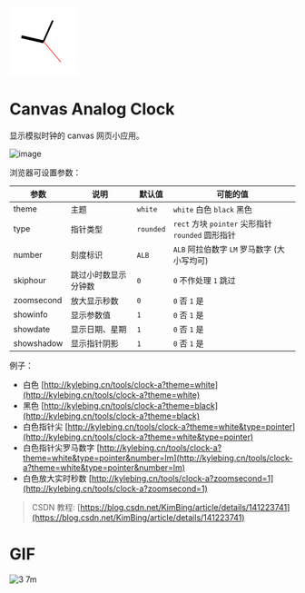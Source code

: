 
<img src="./favicon.png" width="120" alt="LOGO">

# Canvas Analog Clock


显示模拟时钟的 canvas 网页小应用。

![image](https://github.com/user-attachments/assets/30517f2d-9410-4a49-b47d-3ca5090107ed)


浏览器可设置参数：

| 参数         | 说明         | 默认值       | 可能的值                                    |
|------------|------------|-----------|-----------------------------------------|
| theme      | 主题         | `white`   | `white` 白色 `black` 黑色                   |
| type       | 指针类型       | `rounded` | `rect` 方块 `pointer` 尖形指针 `rounded` 圆形指针 |
| number     | 刻度标识       | `ALB`     | `ALB` 阿拉伯数字 `LM` 罗马数字  (大小写均可)          |
| skiphour   | 跳过小时数显示分钟数 | `0`       | `0` 不作处理 `1` 跳过                         |
| zoomsecond | 放大显示秒数     | `0`       | `0` 否 `1` 是                             |
| showinfo   | 显示参数值      | `1`       | `0` 否 `1` 是                             |
| showdate   | 显示日期、星期    | `1`       | `0` 否 `1` 是                             |
| showshadow | 显示指针阴影     | `1`       | `0` 否 `1` 是                             |

例子：
- 白色 [http://kylebing.cn/tools/clock-a?theme=white](http://kylebing.cn/tools/clock-a?theme=white)
- 黑色 [http://kylebing.cn/tools/clock-a?theme=black](http://kylebing.cn/tools/clock-a?theme=black)
- 白色指针尖 [http://kylebing.cn/tools/clock-a?theme=white&type=pointer](http://kylebing.cn/tools/clock-a?theme=white&type=pointer)
- 白色指针尖罗马数字 [http://kylebing.cn/tools/clock-a?theme=white&type=pointer&number=lm](http://kylebing.cn/tools/clock-a?theme=white&type=pointer&number=lm)
- 白色放大实时秒数 [http://kylebing.cn/tools/clock-a?zoomsecond=1](http://kylebing.cn/tools/clock-a?zoomsecond=1)



> CSDN 教程: [https://blog.csdn.net/KimBing/article/details/141223741](https://blog.csdn.net/KimBing/article/details/141223741)


# GIF

![3 7m](https://github.com/user-attachments/assets/f0c9b665-c728-4906-860a-73249adb983d)
